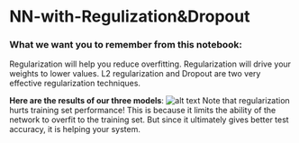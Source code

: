 # NN-with-Regulization&Dropout

### What we want you to remember from this notebook:
Regularization will help you reduce overfitting.
Regularization will drive your weights to lower values.
L2 regularization and Dropout are two very effective regularization techniques.


**Here are the results of our three models**: 
![alt text](https://github.com/Theabdelkader/NN-with-Regulization-Dropout/blob/main/Screen.png)
Note that regularization hurts training set performance! This is because it limits the ability of the network to overfit to the training set. But since it ultimately gives better test accuracy, it is helping your system.
